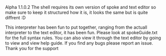 Alpha 1.1.0.2
The shell requires its own version of spoke and text editor so make sure to keep it structured how it is, 
it looks the same but is quite diffrent :D

This interpreter has been fun to put together, ranging from the actuall interpreter to the text editor, it has been fun. 
Please look at spokeGuide.txt for the full syntax rules. 
You can also view it through the text editor by going to view and view help guide.
If you find any bugs please report an issue.
Thank you for the support
